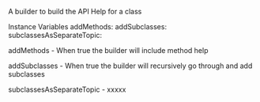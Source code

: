 A builder to build the API Help for a classInstance Variables	addMethods:		<Boolean>	addSubclasses:		<Boolean>	subclassesAsSeparateTopic:		<Boolean>addMethods	- When true the builder will include method helpaddSubclasses	- When true the builder will recursively go through and add subclassessubclassesAsSeparateTopic	- xxxxx